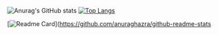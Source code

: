 ![Anurag's GitHub stats](https://github-readme-stats.vercel.app/api?username=nihatcanertug&show_icons=true&theme=radical)  [![Top Langs](https://github-readme-stats.vercel.app/api/top-langs/?username=nihatcanertug&layout=compact)](https://github.com/anuraghazra/github-readme-stats)

[![Readme Card](https://github-readme-stats.vercel.app/api/pin/?username=nihatcanertug&repo=github-readme-stats)](https://github.com/anuraghazra/github-readme-stats


